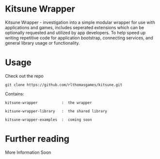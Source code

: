 # Kitsune Wrapper

Kitsune Wrapper  -  investigation into a simple modular wrapper for use with applications and games, 
includes seperated extensions which can be optionally requested and utilized by app developers.
To help speed up writing repetitive code for application bootstrap, connecting services, and general 
library usage or functionality.


# Usage

Check out the repo
```
git clone https://github.com/rlthomasgames/kitsune.git
```

Contains:
````
kitsune-wrapper           :  the wrapper

kitsune-wrapper-library   :  the shared library

kitsune-wrapper-examples  :  coming soon
````

# Further reading

More Information Soon
